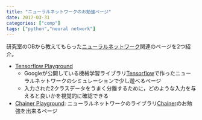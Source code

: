 ```yaml
---
title: "ニューラルネットワークのお勉強ページ"
date: 2017-03-31
categories: ["comp"]
tags: ["python","neural network"]
---
```


研究室のOBから教えてもらった[ニューラルネットワーク](https://ja.wikipedia.org/wiki/%E3%83%8B%E3%83%A5%E3%83%BC%E3%83%A9%E3%83%AB%E3%83%8D%E3%83%83%E3%83%88%E3%83%AF%E3%83%BC%E3%82%AF)関連のページを2つ紹介。
<!--more-->

- [Tensorflow Playground](http://playground.tensorflow.org/)
	- Googleが公開している機械学習ライブラリ[Tensorflow](https://www.tensorflow.org/)で作ったニューラルネットワークのシミュレーションで少し遊べるページ
	- 入力された2クラスデータをうまく分離するために，どのような入力を与えると良いかを視覚的に確認できる
- [Chainer Playground](https://play.chainer.org/): ニューラルネットワークのライブラリ[Chainer](http://chainer.org/)のお勉強を出来るページ	


